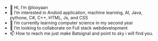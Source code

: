 - 👋 Hi, I’m @looyaan
- 👀 I’m interested in Andoid application, machine learning, AI, Java, pythone, C#, C++, HTML, Js, and CSS
- 🌱 I’m currently learning computer science in my second year
- 💞️ I’m looking to collaborate on Full stack webdevelopment
- 📫 How to reach me just make Batsignal and point to sky i will find you.

<!---
looyaan/looyaan is a ✨ special ✨ repository because its `README.md` (this file) appears on your GitHub profile.
You can click the Preview link to take a look at your changes.
--->
